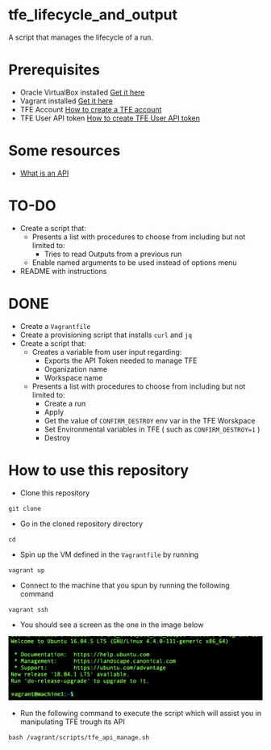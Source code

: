 # tfe_lifecycle_and_output
A script that manages the lifecycle of a run. 

# Prerequisites

- Oracle VirtualBox installed [Get it here](https://www.virtualbox.org/wiki/Downloads)
- Vagrant installed [Get it here](https://www.vagrantup.com/downloads.html)
- TFE Account [How to create a TFE account](https://www.terraform.io/docs/enterprise/users-teams-organizations/users.html#creating-an-account)
- TFE User API token [How to create TFE User API token](https://www.terraform.io/docs/enterprise/users-teams-organizations/users.html#api-tokens)

# Some resources
- [What is an API](https://medium.freecodecamp.org/what-is-an-api-in-english-please-b880a3214a82)

# TO-DO

- Create a script that: 
  - Presents a list with procedures to choose from including but not limited to:
    - Tries to read Outputs from a previous run
  - Enable named arguments to be used instead of options menu
- README with instructions
    
# DONE
  
- Create a ```Vagrantfile```
- Create a provisioning script that installs ```curl``` and ```jq```
- Create a script that: 
  - Creates a variable from user input regarding:
    - Exports the API Token needed to manage TFE
    - Organization name
    - Workspace name
  - Presents a list with procedures to choose from including but not limited to:
    - Create a run
    - Apply 
    - Get the value of ```CONFIRM_DESTROY``` env var in the TFE Worskpace
    - Set Environmental variables in TFE ( such as ```CONFIRM_DESTROY=1``` )
    - Destroy

# How to use this repository

- Clone this repository

```
git clone 
```

- Go in the cloned repository directory

```
cd 
```

- Spin up the VM defined in the ```Vagrantfile``` by running

```
vagrant up
```

- Connect to the machine that you spun by running the following command

```
vagrant ssh
```

- You should see a screen as the one in the image below

![Alt text](pics/screen_ssh.png?raw=true "Screen after vagrant ssh")


- Run the following command to execute the script which will assist you in manipulating TFE trough its API

```
bash /vagrant/scripts/tfe_api_manage.sh
